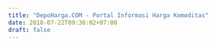 ```yaml
---
title: "DepoHarga.COM - Portal Informasi Harga Komoditas"
date: 2018-07-22T09:30:02+07:00
draft: false
---
```


